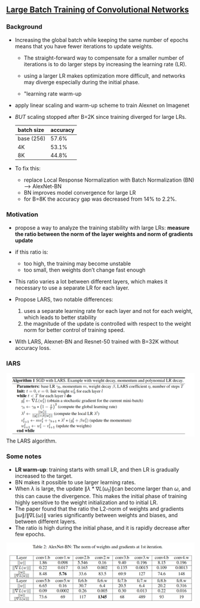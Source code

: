 ## [Large Batch Training of Convolutional Networks](https://arxiv.org/abs/1708.03888)

### Background

- Increasing the global batch while keeping the same number of epochs means that you have fewer
iterations to update weights.

    - The straight-forward way to compensate for a smaller number of iterations is to do larger steps by increasing the learning rate (LR).

    - using a larger LR makes optimization more
difficult, and networks may diverge especially during the initial phase.

    - "learning rate warm-up

- apply linear scaling and warm-up scheme to train Alexnet on Imagenet
- *BUT* scaling stopped after B=2K since training diverged for large LRs.

    |batch size| accuracy|
    |---|---|
    |base (256)|57.6%|
    |4K|53.1%|
    |8K|44.8%|

- To fix this:
    - replace Local Response Normalization with Batch Normalization (BN) --> AlexNet-BN
    - BN improves model convergence for large LR
    - for B=8K the accuracy gap was decreased from 14% to 2.2%.

### Motivation

- propose a way to analyze the training stability with large LRs: **measure the ratio between the norm of the layer weights and norm of gradients update**

- if this ratio is:
    -  too high, the training may become unstable
    -  too small, then weights don’t change fast enough

- This ratio varies a lot between different layers, which makes it necessary to use a separate LR for each layer.
- Propose LARS, two notable differences:
    1. uses a separate learning rate for each layer and not for each weight, which leads to better stability
    1. the magnitude of the update is controlled with respect to the weight norm for better control of training speed.

- With LARS, Alexnet-BN and Resnet-50 trained with B=32K without accuracy loss.

### lARS

![](images/f1.png)
The LARS algorithm.

### Some notes
- **LR warm-up**: training starts with small LR, and then LR is gradually increased to
the target.
- BN makes it possible to use larger learning rates.
- When $\lambda$ is large, the
update $\lVert \lambda * \nabla L(\omega_t)\rVert$can become larger than $\omega$, and this can cause the divergence. This makes the initial phase of training highly sensitive to the weight initialization and to initial LR.
- The paper found that the ratio the L2-norm of weights and gradients $\lVert \omega \rVert/\lVert \nabla L(\omega) \rVert$  varies significantly between weights and biases, and between different layers.
- The ratio is high during the initial phase, and it is rapidly decrease after few epochs.


![](images/f2.png)
